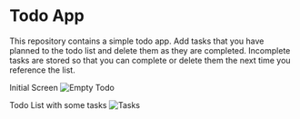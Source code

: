 # Todo App
This repository contains a simple todo app. Add tasks that you have planned to the todo list and delete them as they are completed. Incomplete tasks are stored so that you can complete or delete them the next time you reference the list.

Initial Screen
![Empty Todo](https://user-images.githubusercontent.com/94080378/178530584-25c41b8c-d981-46f8-88eb-65c1c2e7f1d4.png)

Todo List with some tasks
![Tasks](https://user-images.githubusercontent.com/94080378/178532491-0f460a3a-7a9d-417c-9f89-2f980e9cdabb.png)
